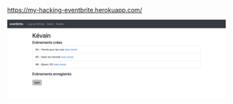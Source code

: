 https://my-hacking-eventbrite.herokuapp.com/

![screenshot](public/thp_eventbrite_screenshot.png?raw=true)
